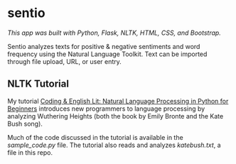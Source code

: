 # sentio

*This app was built with Python, Flask, NLTK, HTML, CSS, and Bootstrap.*

Sentio analyzes texts for positive & negative sentiments and word frequency using the Natural Language Toolkit. Text can be imported through file upload, URL, or user entry.

## NLTK Tutorial

My tutorial [Coding & English Lit: Natural Language Processing in Python for Beginners](https://medium.com/@kellylougheed/coding-english-lit-natural-language-processing-in-python-ba8ebae4dde3) introduces new programmers to language processing by analyzing Wuthering Heights (both the book by Emily Bronte and the Kate Bush song).

Much of the code discussed in the tutorial is available in the *sample_code.py* file. The tutorial also reads and analyzes *katebush.txt*, a file in this repo.
